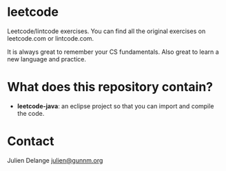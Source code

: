 # leetcode
Leetcode/lintcode exercises. You can find all the original exercises
on leetcode.com or lintcode.com.

It is always great to remember your CS fundamentals. Also great to learn
a new language and practice.

# What does this repository contain?

- **leetcode-java**: an eclipse project so that you can import and compile the code.


# Contact
Julien Delange <julien@gunnm.org>
